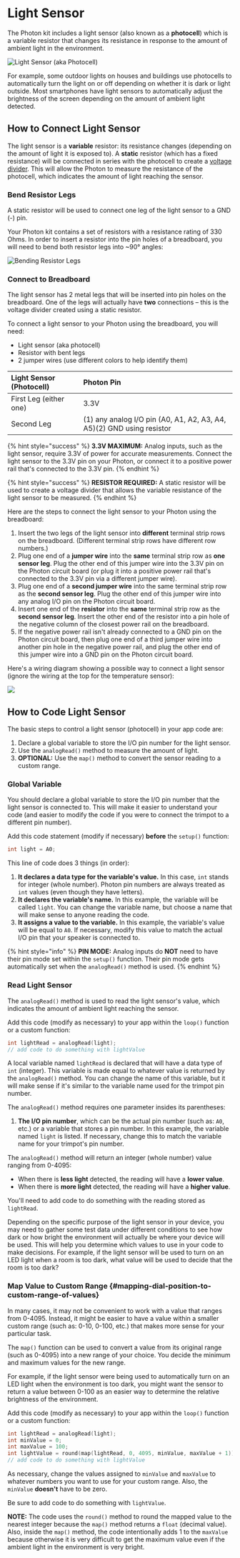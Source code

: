 # Light Sensor

The Photon kit includes a light sensor \(also known as a **photocell**\) which is a variable resistor that changes its resistance in response to the amount of ambient light in the environment.

![Light Sensor \(aka Photocell\)](../../.gitbook/assets/photocell.jpg)

For example, some outdoor lights on houses and buildings use photocells to automatically turn the light on or off depending on whether it is dark or light outside. Most smartphones have light sensors to automatically adjust the brightness of the screen depending on the amount of ambient light detected.

## How to Connect Light Sensor

The light sensor is a **variable** resistor:  its resistance changes \(depending on the amount of light it is exposed to\).  A **static** resistor \(which has a fixed resistance\) will be connected in series with the photocell to create a [voltage divider](https://learn.sparkfun.com/tutorials/voltage-dividers). This will allow the Photon to measure the resistance of the photocell, which indicates the amount of light reaching the sensor.

### Bend Resistor Legs

A static resistor will be used to connect one leg of the light sensor to a GND \(-\) pin.

Your Photon kit contains a set of resistors with a resistance rating of 330 Ohms. In order to insert a resistor into the pin holes of a breadboard, you will need to bend both resistor legs into ~90° angles:

![Bending Resistor Legs](../../.gitbook/assets/resistor-bend-legs.png)

### Connect to Breadboard

The light sensor has 2 metal legs that will be inserted into pin holes on the breadboard. One of the legs will actually have **two** connections – this is the voltage divider created using a static resistor.

To connect a light sensor to your Photon using the breadboard, you will need:

* Light sensor \(aka photocell\)
* Resistor with bent legs
* 2 jumper wires \(use different colors to help identify them\)

| Light Sensor \(Photocell\) | Photon Pin |
| :--- | :--- |
| First Leg \(either one\) | 3.3V |
| Second Leg | \(1\) any analog I/O pin \(A0, A1, A2, A3, A4, A5\)\(2\) GND using resistor |

{% hint style="success" %}
**3.3V MAXIMUM:**  Analog inputs, such as the light sensor, require 3.3V of power for accurate measurements. Connect the light sensor to the 3.3V pin on your Photon, or connect it to a positive power rail that's connected to the 3.3V pin.
{% endhint %}

{% hint style="success" %}
**RESISTOR REQUIRED:** A static resistor will be used to create a voltage divider that allows the variable resistance of the light sensor to be measured.
{% endhint %}

Here are the steps to connect the light sensor to your Photon using the breadboard:

1. Insert the two legs of the light sensor into **different** terminal strip rows on the breadboard. \(Different terminal strip rows have different row numbers.\)
2. Plug one end of a **jumper wire** into the **same** terminal strip row as **one sensor leg**. Plug the other end of this jumper wire into the 3.3V pin on the Photon circuit board \(or plug it into a positive power rail that's connected to the 3.3V pin via a different jumper wire\).
3. Plug one end of a **second jumper wire** into the same terminal strip row as the **second sensor leg**. Plug the other end of this jumper wire into any analog I/O pin on the Photon circuit board.
4. Insert one end of the **resistor** into the **same** terminal strip row as the **second sensor leg**. Insert the other end of the resistor into a pin hole of the negative column of the closest power rail on the breadboard.
5. If the negative power rail isn't already connected to a GND pin on the Photon circuit board, then plug one end of a third jumper wire into another pin hole in the negative power rail, and plug the other end of this jumper wire into a GND pin on the Photon circuit board.

Here's a wiring diagram showing a possible way to connect a light sensor \(ignore the wiring at the top for the temperature sensor\):

![](../../.gitbook/assets/experiment-6.jpg)

## How to Code Light Sensor

The basic steps to control a light sensor \(photocell\) in your app code are:

1. Declare a global variable to store the I/O pin number for the light sensor.
2. Use the `analogRead()` method to measure the amount of light.
3. **OPTIONAL:**  Use the `map()` method to convert the sensor reading to a custom range.

### Global Variable

You should declare a global variable to store the I/O pin number that the light sensor is connected to. This will make it easier to understand your code \(and easier to modify the code if you were to connect the trimpot to a different pin number\).

Add this code statement \(modify if necessary\) **before** the `setup()` function:

```cpp
int light = A0;
```

This line of code does 3 things \(in order\):

1. **It declares a data type for the variable's value.**  In this case, `int` stands for integer \(whole number\). Photon pin numbers are always treated as `int` values \(even though they have letters\).
2. **It declares the variable's name.** In this example, the variable will be called `light`. You can change the variable name, but choose a name that will make sense to anyone reading the code.
3. **It assigns a value to the variable.**  In this example, the variable's value will be equal to `A0`. If necessary, modify this value to match the actual I/O pin that your speaker is connected to.

{% hint style="info" %}
**PIN MODE:**  Analog inputs do **NOT** need to have their pin mode set within the `setup()` function. Their pin mode gets automatically set when the `analogRead()` method is used.
{% endhint %}

### Read Light Sensor

The `analogRead()` method is used to read the light sensor's value, which indicates the amount of ambient light reaching the sensor.

Add this code \(modify as necessary\) to your app within the `loop()` function or a custom function:

```cpp
int lightRead = analogRead(light);
// add code to do something with lightValue
```

A local variable named `lightRead` is declared that will have a data type of `int` \(integer\).  This variable is made equal to whatever value is returned by the `analogRead()` method.  You can change the name of this variable, but it will make sense if it's similar to the variable name used for the trimpot pin number.

The `analogRead()` method requires one parameter insides its parentheses: 

1. **The I/O pin number**, which can be the actual pin number \(such as: `A0`, etc.\) or a variable that stores a pin number. In this example, the variable named `light` is listed. If necessary, change this to match the variable name for your trimpot's pin number.

The `analogRead()` method will return an integer \(whole number\) value ranging from 0-4095:

* When there is **less light** detected, the reading will have a **lower value**.
* When there is **more light** detected, the reading will have a **higher value**.

You'll need to add code to do something with the reading stored as `lightRead`.

Depending on the specific purpose of the light sensor in your device, you may need to gather some test data under different conditions to see how dark or how bright the environment will actually be where your device will be used. This will help you determine which values to use in your code to make decisions. For example, if the light sensor will be used to turn on an LED light when a room is too dark, what value will be used to decide that the room is too dark?

### Map Value to Custom Range {#mapping-dial-position-to-custom-range-of-values}

In many cases, it may not be convenient to work with a value that ranges from 0-4095. Instead, it might be easier to have a value within a smaller custom range \(such as:  0-10, 0-100, etc.\) that makes more sense for your particular task.

The `map()` function can be used to convert a value from its original range \(such as 0-4095\) into a new range of your choice. You decide the minimum and maximum values for the new range.

For example, if the light sensor were being used to automatically turn on an LED light when the environment is too dark, you might want the sensor to return a value between 0-100 as an easier way to determine the relative brightness of the environment.

Add this code \(modify as necessary\) to your app within the `loop()` function or a custom function:

```cpp
int lightRead = analogRead(light);
int minValue = 0;
int maxValue = 100;
int lightValue = round(map(lightRead, 0, 4095, minValue, maxValue + 1));
// add code to do something with lightValue
```

As necessary, change the values assigned to `minValue` and `maxValue` to whatever numbers you want to use for your custom range. Also, the `minValue` **doesn't** have to be zero.

Be sure to add code to do something with `lightValue`.

**NOTE:** The code uses the `round()` method to round the mapped value to the nearest integer because the `map()` method returns a `float` \(decimal value\). Also, inside the `map()` method, the code intentionally adds 1 to the `maxValue` because otherwise it is very difficult to get the maximum value even if the ambient light in the environment is very bright.



